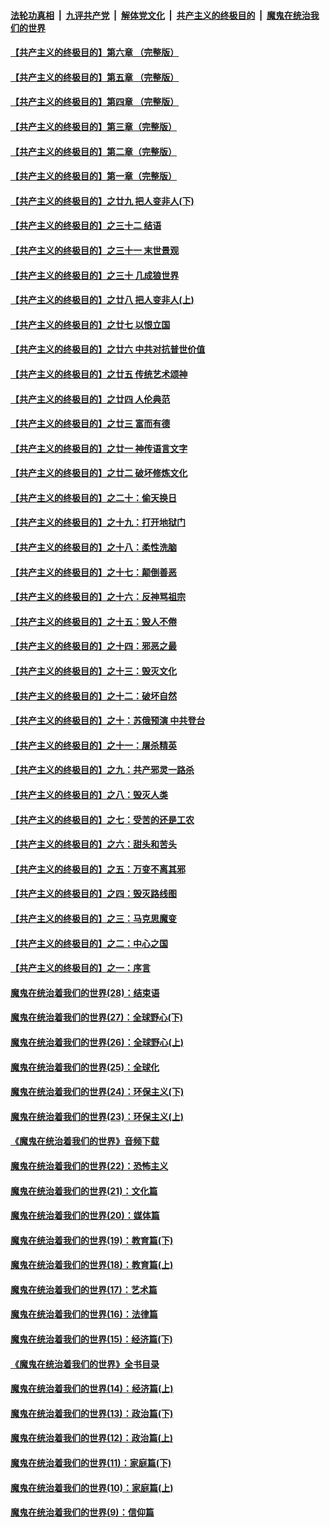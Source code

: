 

####  [法轮功真相](../../../../basic/blob/master/README.md?t=07070853) &nbsp;|&nbsp; [九评共产党](../../../../9ping.md/blob/master/README.md?t=07070853) &nbsp;|&nbsp; [解体党文化](../../../../jtdwh.md/blob/master/README.md?t=07070853)  &nbsp;|&nbsp; [共产主义的终极目的](../../../../gczydzjmd.md/blob/master/README.md?t=07070853) &nbsp;|&nbsp; [魔鬼在统治我们的世界](../../../../mgztzwmdsj.md/blob/master/README.md?t=07070853) 

#### [【共产主义的终极目的】第六章 （完整版）](../pages/nsc422/n11428913.md?t=07070853) 

#### [【共产主义的终极目的】第五章 （完整版）](../pages/nsc422/n11428912.md?t=07070853) 

#### [【共产主义的终极目的】第四章 （完整版）](../pages/nsc422/n11428907.md?t=07070853) 

#### [【共产主义的终极目的】第三章（完整版）](../pages/nsc422/n11428848.md?t=07070853) 

#### [【共产主义的终极目的】第二章（完整版）](../pages/nsc422/n11428831.md?t=07070853) 

#### [【共产主义的终极目的】第一章（完整版）](../pages/nsc422/n11417651.md?t=07070853) 

#### [【共产主义的终极目的】之廿九 把人变非人(下)](../pages/nsc422/n11344140.md?t=07070853) 

#### [【共产主义的终极目的】之三十二 结语](../pages/nsc422/n11360535.md?t=07070853) 

#### [【共产主义的终极目的】之三十一 末世景观](../pages/nsc422/n11351129.md?t=07070853) 

#### [【共产主义的终极目的】之三十 几成狼世界](../pages/nsc422/n11348280.md?t=07070853) 

#### [【共产主义的终极目的】之廿八 把人变非人(上)](../pages/nsc422/n11340492.md?t=07070853) 

#### [【共产主义的终极目的】之廿七 以恨立国](../pages/nsc422/n11336944.md?t=07070853) 

#### [【共产主义的终极目的】之廿六 中共对抗普世价值](../pages/nsc422/n11324785.md?t=07070853) 

#### [【共产主义的终极目的】之廿五 传统艺术颂神](../pages/nsc422/n11296396.md?t=07070853) 

#### [【共产主义的终极目的】之廿四 人伦典范](../pages/nsc422/n11296397.md?t=07070853) 

#### [【共产主义的终极目的】之廿三 富而有德](../pages/nsc422/n11283598.md?t=07070853) 

#### [【共产主义的终极目的】之廿一 神传语言文字](../pages/nsc422/n11263265.md?t=07070853) 

#### [【共产主义的终极目的】之廿二 破坏修炼文化](../pages/nsc422/n11245728.md?t=07070853) 

#### [【共产主义的终极目的】之二十：偷天换日](../pages/nsc422/n11238846.md?t=07070853) 

#### [【共产主义的终极目的】之十九：打开地狱门](../pages/nsc422/n11206376.md?t=07070853) 

#### [【共产主义的终极目的】之十八：柔性洗脑](../pages/nsc422/n11199994.md?t=07070853) 

#### [【共产主义的终极目的】之十七：颠倒善恶](../pages/nsc422/n11179782.md?t=07070853) 

#### [【共产主义的终极目的】之十六：反神骂祖宗](../pages/nsc422/n11166798.md?t=07070853) 

#### [【共产主义的终极目的】之十五：毁人不倦](../pages/nsc422/n11166792.md?t=07070853) 

#### [【共产主义的终极目的】之十四：邪恶之最](../pages/nsc422/n11150249.md?t=07070853) 

#### [【共产主义的终极目的】之十三：毁灭文化](../pages/nsc422/n11135227.md?t=07070853) 

#### [【共产主义的终极目的】之十二：破坏自然](../pages/nsc422/n11135214.md?t=07070853) 

#### [【共产主义的终极目的】之十：苏俄预演 中共登台](../pages/nsc422/n11118424.md?t=07070853) 

#### [【共产主义的终极目的】之十一：屠杀精英](../pages/nsc422/n11118442.md?t=07070853) 

#### [【共产主义的终极目的】之九：共产邪灵一路杀](../pages/nsc422/n11114139.md?t=07070853) 

#### [【共产主义的终极目的】之八：毁灭人类](../pages/nsc422/n11108503.md?t=07070853) 

#### [【共产主义的终极目的】之七：受苦的还是工农](../pages/nsc422/n11101809.md?t=07070853) 

#### [【共产主义的终极目的】之六：甜头和苦头](../pages/nsc422/n11096971.md?t=07070853) 

#### [【共产主义的终极目的】之五：万变不离其邪](../pages/nsc422/n11091285.md?t=07070853) 

#### [【共产主义的终极目的】之四：毁灭路线图](../pages/nsc422/n11086284.md?t=07070853) 

#### [【共产主义的终极目的】之三：马克思魔变](../pages/nsc422/n11061941.md?t=07070853) 

#### [【共产主义的终极目的】之二：中心之国](../pages/nsc422/n11047728.md?t=07070853) 

#### [【共产主义的终极目的】之一：序言](../pages/nsc422/n11086077.md?t=07070853) 

#### [魔鬼在统治着我们的世界(28)：结束语](../pages/nsc422/n10936246.md?t=07070853) 

#### [魔鬼在统治着我们的世界(27)：全球野心(下)](../pages/nsc422/n10928319.md?t=07070853) 

#### [魔鬼在统治着我们的世界(26)：全球野心(上)](../pages/nsc422/n10900318.md?t=07070853) 

#### [魔鬼在统治着我们的世界(25)：全球化](../pages/nsc422/n10788205.md?t=07070853) 

#### [魔鬼在统治着我们的世界(24)：环保主义(下)](../pages/nsc422/n10695307.md?t=07070853) 

#### [魔鬼在统治着我们的世界(23)：环保主义(上)](../pages/nsc422/n10688613.md?t=07070853) 

#### [《魔鬼在统治着我们的世界》音频下载](../pages/nsc422/n10635553.md?t=07070853) 

#### [魔鬼在统治着我们的世界(22)：恐怖主义](../pages/nsc422/n10614727.md?t=07070853) 

#### [魔鬼在统治着我们的世界(21)：文化篇](../pages/nsc422/n10597706.md?t=07070853) 

#### [魔鬼在统治着我们的世界(20)：媒体篇](../pages/nsc422/n10586579.md?t=07070853) 

#### [魔鬼在统治着我们的世界(19)：教育篇(下)](../pages/nsc422/n10564808.md?t=07070853) 

#### [魔鬼在统治着我们的世界(18)：教育篇(上)](../pages/nsc422/n10526970.md?t=07070853) 

#### [魔鬼在统治着我们的世界(17)：艺术篇](../pages/nsc422/n10499093.md?t=07070853) 

#### [魔鬼在统治着我们的世界(16)：法律篇](../pages/nsc422/n10485969.md?t=07070853) 

#### [魔鬼在统治着我们的世界(15)：经济篇(下)](../pages/nsc422/n10469975.md?t=07070853) 

#### [《魔鬼在统治着我们的世界》全书目录](../pages/nsc422/n10464261.md?t=07070853) 

#### [魔鬼在统治着我们的世界(14)：经济篇(上)](../pages/nsc422/n10457370.md?t=07070853) 

#### [魔鬼在统治着我们的世界(13)：政治篇(下)](../pages/nsc422/n10448270.md?t=07070853) 

#### [魔鬼在统治着我们的世界(12)：政治篇(上)](../pages/nsc422/n10444576.md?t=07070853) 

#### [魔鬼在统治着我们的世界(11)：家庭篇(下)](../pages/nsc422/n10440961.md?t=07070853) 

#### [魔鬼在统治着我们的世界(10)：家庭篇(上)](../pages/nsc422/n10435448.md?t=07070853) 

#### [魔鬼在统治着我们的世界(9)：信仰篇](../pages/nsc422/n10432159.md?t=07070853) 

